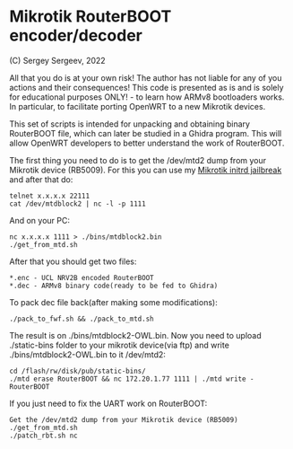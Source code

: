 # Mikrotik RouterBOOT encoder/decoder

(C) Sergey Sergeev, 2022

All that you do is at your own risk!
The author has not liable for any of you actions and their consequences!
This code is presented as is and is solely for educational purposes ONLY! -
to learn how ARMv8 bootloaders works. In particular, to facilitate porting
OpenWRT to a new Mikrotik devices.

This set of scripts is intended for unpacking and obtaining binary
RouterBOOT file, which can later be studied in a Ghidra program.
This will allow OpenWRT developers to better understand the work
of RouterBOOT.


The first thing you need to do is to get the /dev/mtd2 dump from
your Mikrotik device (RB5009).
For this you can use my [Mikrotik initrd jailbreak](https://github.com/adron-s/mtik_initrd_hacks)
and after that do:

	telnet x.x.x.x 22111
	cat /dev/mtdblock2 | nc -l -p 1111

And on your PC:

	nc x.x.x.x 1111 > ./bins/mtdblock2.bin
	./get_from_mtd.sh

After that you should get two files:

	*.enc - UCL NRV2B encoded RouterBOOT
	*.dec - ARMv8 binary code(ready to be fed to Ghidra)

To pack dec file back(after making some modifications):

	./pack_to_fwf.sh && ./pack_to_mtd.sh

The result is on ./bins/mtdblock2-OWL.bin. Now you need to upload ./static-bins
folder to your mikrotik device(via ftp) and write ./bins/mtdblock2-OWL.bin to it
/dev/mtd2:

	cd /flash/rw/disk/pub/static-bins/
	./mtd erase RouterBOOT && nc 172.20.1.77 1111 | ./mtd write - RouterBOOT

If you just need to fix the UART work on RouterBOOT:

	Get the /dev/mtd2 dump from your Mikrotik device (RB5009)
	./get_from_mtd.sh
	./patch_rbt.sh nc
